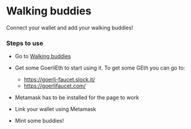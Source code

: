 # Walking buddies

Connect your wallet and add your walking buddies!


### Steps to use
- Go to [Walking buddies](https://walking-buddies.vercel.app/)
- Get some GoerliEth to start using it. To get some GEth you can go to:
  - https://goerli-faucet.slock.it/
  - https://goerlifaucet.com/

- Metamask has to be installed for the page to work
- Link your wallet using Metamask
- Mint some buddies!
